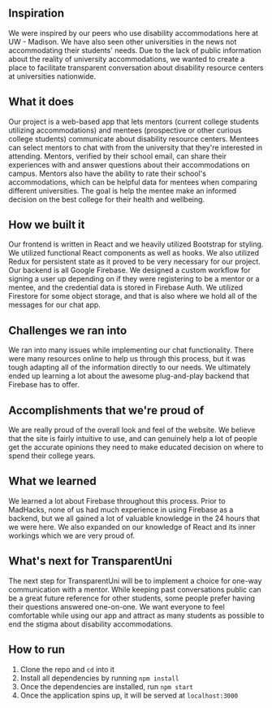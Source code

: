 ## Inspiration
We were inspired by our peers who use disability accommodations here at UW - Madison. We have also seen other universities in the news not accommodating their students' needs. Due to the lack of public information about the reality of university accommodations, we wanted to create a place to facilitate transparent conversation about disability resource centers at universities nationwide.

## What it does
Our project is a web-based app that lets mentors (current college students utilizing accommodations) and mentees (prospective or other curious college students) communicate about disability resource centers. Mentees can select mentors to chat with from the university that they're interested in attending. Mentors, verified by their school email, can share their experiences with and answer questions about their accommodations on campus. Mentors also have the ability to rate their school's accommodations, which can be helpful data for mentees when comparing different universities. The goal is help the mentee make an informed decision on the best college for their health and wellbeing.

## How we built it
Our frontend is written in React and we heavily utilized Bootstrap for styling. We utilized functional React components as well as hooks. We also utilized Redux for persistent state as it proved to be very necessary for our project. Our backend is all Google Firebase. We designed a custom workflow for signing a user up depending on if they were registering to be a mentor or a mentee, and the credential data is stored in Firebase Auth. We utilized Firestore for some object storage, and that is also where we hold all of the messages for our chat app.

## Challenges we ran into
We ran into many issues while implementing our chat functionality. There were many resources online to help us through this process, but it was tough adapting all of the information directly to our needs. We ultimately ended up learning a lot about the awesome plug-and-play backend that Firebase has to offer.

## Accomplishments that we're proud of
We are really proud of the overall look and feel of the website. We believe that the site is fairly intuitive to use, and can genuinely help a lot of people get the accurate opinions they need to make educated decision on where to spend their college years.

## What we learned
We learned a lot about Firebase throughout this process. Prior to MadHacks, none of us had much experience in using Firebase as a backend, but we all gained a lot of valuable knowledge in the 24 hours that we were here. We also expanded on our knowledge of React and its inner workings which we are very proud of.

## What's next for TransparentUni
The next step for TransparentUni will be to implement a choice for one-way communication with a mentor. While keeping past conversations public can be a great future reference for other students, some people prefer having their questions answered one-on-one. We want everyone to feel comfortable while using our app and attract as many students as possible to end the stigma about disability accommodations.

## How to run
1. Clone the repo and `cd` into it
2. Install all dependencies by running `npm install`
3. Once the dependencies are installed, run `npm start`
4. Once the application spins up, it will be served at `localhost:3000`
